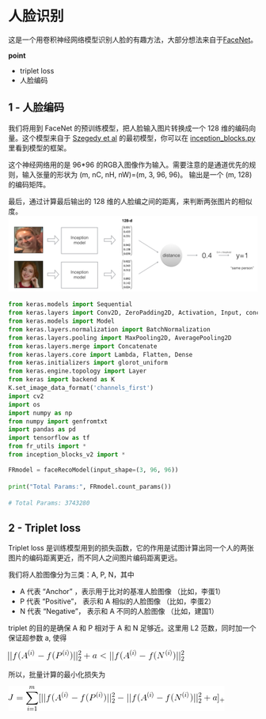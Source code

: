 # 人脸识别
这是一个用卷积神经网络模型识别人脸的有趣方法，大部分想法来自于[FaceNet](https://arxiv.org/pdf/1503.03832.pdf)。

**point**
- triplet loss
- 人脸编码

## 1 - 人脸编码
我们将用到 FaceNet 的预训练模型，把人脸输入图片转换成一个 128 维的编码向量。这个模型来自于 [Szegedy et al](https://arxiv.org/pdf/1409.4842.pdf) 的最初模型，你可以在  [inception_blocks.py](./inception_blocks_v2.py) 里看到模型的框架。

这个神经网络用的是 96\*96 的RGB入图像作为输入。需要注意的是通道优先的规则，输入张量的形状为 (m, nC, nH, nW)=(m, 3, 96, 96)。
输出是一个 (m, 128) 的编码矩阵。
 
最后，通过计算最后输出的 128 维的人脸编之间的距离，来判断两张图片的相似度。
![alt](./distance_kiank.png)

```python
from keras.models import Sequential
from keras.layers import Conv2D, ZeroPadding2D, Activation, Input, concatenate
from keras.models import Model
from keras.layers.normalization import BatchNormalization
from keras.layers.pooling import MaxPooling2D, AveragePooling2D
from keras.layers.merge import Concatenate
from keras.layers.core import Lambda, Flatten, Dense
from keras.initializers import glorot_uniform
from keras.engine.topology import Layer
from keras import backend as K
K.set_image_data_format('channels_first')
import cv2
import os
import numpy as np
from numpy import genfromtxt
import pandas as pd
import tensorflow as tf
from fr_utils import *
from inception_blocks_v2 import *
```

```python
FRmodel = faceRecoModel(input_shape=(3, 96, 96))

print("Total Params:", FRmodel.count_params())

# Total Params: 3743280
```

## 2 - Triplet loss
Triplet loss 是训练模型用到的损失函数，它的作用是试图计算出同一个人的两张图片的编码距离更近，而不同人之间图片编码距离更远。

我们将人脸图像分为三类：A, P, N，其中

- A 代表 “Anchor” ，表示用于比对的基准人脸图像 （比如，李蛋1）
- P 代表 “Positive”， 表示和 A 相似的人脸图像 （比如，李蛋2）
- N 代表 “Negative”， 表示和 A 不同的人脸图像 （比如，建国1）

triplet 的目的是确保 A 和 P 相对于 A 和 N 足够近。这里用 L2 范数，同时加一个 保证超参数 a, 使得

![alt](./CodeCogsEqn.gif)<br>

所以，批量计算的最小化损失为<br>

![alt](./CodeCogsEqn2.gif)
